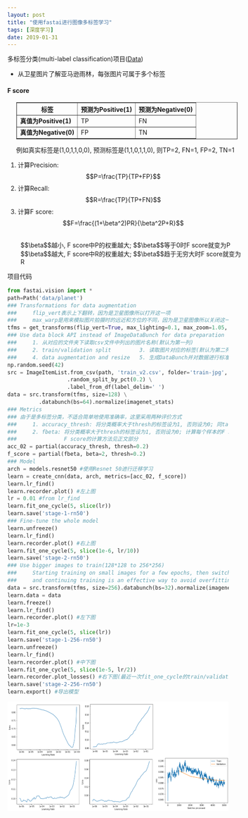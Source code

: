 ```yaml
---
layout: post
title: "使用fastai进行图像多标签学习"
tags: [深度学习]
date: 2019-01-31
---
```


多标签分类(multi-label classification)项目([Data](https://www.kaggle.com/c/planet-understanding-the-amazon-from-space/data))
+ 从卫星图片了解亚马逊雨林，每张图片可属于多个标签

#### F score

<div style="position:relative; left:20px;">
<table border="1" cellpadding="10">
  <tr>
    <th>标签</th>
    <th>预测为Positive(1)</th>
    <th>预测为Negative(0)</th>
  </tr>
  <tr>
    <td><strong>真值为Positive(1)</strong></td>
    <td>TP</td>
    <td>FN</td>
  </tr>
  <tr>
    <td><strong>真值为Negative(0)</strong></td>
    <td>FP</td>
    <td>TN</td>
  </tr>
</table>
<div>例如真实标签是(1,0,1,1,0,0), 预测标签是(1,1,0,1,1,0), 则TP=2, FN=1, FP=2, TN=1</div>
</div>

1. 计算Precision: $$P=\frac{TP}{TP+FP}$$   
2. 计算Recall: $$R=\frac{TP}{TP+FN}$$   
3. 计算F score: $$F=\frac{(1+\beta^2)PR}{\beta^2P+R}$$
<br>
<span style="position:relative; left:30px;">$$\beta$$越小, F score中P的权重越大; $$\beta$$等于0时F score就变为P</span>
<br>
<span style="position:relative; left:30px;">$$\beta$$越大, F score中R的权重越大; $$\beta$$趋于无穷大时F score就变为R</span>
<br>


项目代码
```python
from fastai.vision import *
path=Path('data/planet')
### Transformations for data augmentation
###     flip_vert表示上下翻转，因为是卫星图像所以打开这一项
###     max_warp是用来模拟图片拍摄时的远近和方位的不同，因为是卫星图像所以关闭这一项
tfms = get_transforms(flip_vert=True, max_lighting=0.1, max_zoom=1.05, max_warp=0.)
### Use data block API instead of ImageDataBunch for data preparation
###     1. 从对应的文件夹下读取csv文件中列出的图片名称(默认为第一列)
###     2. train/validation split         3. 读取图片对应的标签(默认为第二列)
###     4. data augmentation and resize   5. 生成DataBunch并对数据进行标准化
np.random.seed(42)
src = ImageItemList.from_csv(path, 'train_v2.csv', folder='train-jpg', suffix='.jpg')  \
                   .random_split_by_pct(0.2) \
                   .label_from_df(label_delim=' ')
data = src.transform(tfms, size=128) \
          .databunch(bs=64).normalize(imagenet_stats)
### Metrics
### 由于是多标签分类，不适合简单地使用准确率，这里采用两种评价方式
###     1. accuracy_thresh: 将分类概率大于thresh的标签设为1, 否则设为0; 同target比较计算标签的准确率
###     2. fbeta: 将分类概率大于thresh的标签设为1, 否则设为0; 计算每个样本的F score并平均
###               F score的计算方法见正文部分
acc_02 = partial(accuracy_thresh, thresh=0.2)
f_score = partial(fbeta, beta=2, thresh=0.2)               
### Model
arch = models.resnet50 #使用Resnet 50进行迁移学习
learn = create_cnn(data, arch, metrics=[acc_02, f_score])
learn.lr_find()
learn.recorder.plot() #左上图
lr = 0.01 #from lr_find
learn.fit_one_cycle(5, slice(lr))
learn.save('stage-1-rn50')
### Fine-tune the whole model
learn.unfreeze()
learn.lr_find()
learn.recorder.plot() #右上图
learn.fit_one_cycle(5, slice(1e-6, lr/10))
learn.save('stage-2-rn50')
### Use bigger images to train(128*128 to 256*256)
###     Starting training on small images for a few epochs, then switching to bigger images,
###     and continuing training is an effective way to avoid overfitting
data = src.transform(tfms, size=256).databunch(bs=32).normalize(imagenet_stats)
learn.data = data
learn.freeze()
learn.lr_find()
learn.recorder.plot() #左下图
lr=1e-3
learn.fit_one_cycle(5, slice(lr))
learn.save('stage-1-256-rn50')
learn.unfreeze()
learn.lr_find()
learn.recorder.plot() #中下图
learn.fit_one_cycle(5, slice(1e-5, lr/2))
learn.recorder.plot_losses() #右下图(最近一次fit_one_cycle的train/validation loss)
learn.save('stage-2-256-rn50')
learn.export() #导出模型
```
![img](/img/planet.png)

